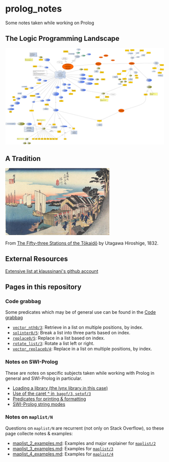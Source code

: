 # prolog_notes
Some notes taken while working on Prolog

## The Logic Programming Landscape

![The Logic Programming Landscape](pics/quick_map_of_lp_landscape/quick_map_of_lp_landscape.png)

## A Tradition

![Hiroshige: Shinagawa Station](pics/various/Hiroshige_Shinagawa_Station.jpg)

From [The Fifty-three Stations of the Tōkaidō](https://en.wikipedia.org/wiki/The_Fifty-three_Stations_of_the_T%C5%8Dkaid%C5%8D) by Utagawa Hiroshige, 1832.

## External Resources

[Extensive list at klaussinani's github account](https://github.com/klaussinani/awesome-prolog#resources)

## Pages in this repository

### Code grabbag

Some predicates which may be of general use can be found in the [Code grabbag](code/README.md)

- [`vector_nth0/3`](code/vector_nth0.pl): Retrieve in a list on multiple positions, by index.
- [`splinter0/5`](code/splinter0.pl): Break a list into three parts based on index.
- [`replace0/5`](code/splinter0.pl): Replace in a list based on index.
- [`rotate_list/3`](code/rotate_list.pl): Rotate a list left or right.
- [`vector_replace0/4`](code/vector_replace0.pl): Replace in a list on multiple positions, by index.

### Notes on SWI-Prolog

These are notes on specific subjects taken while working with Prolog in general and SWI-Prolog in particular.

- [Loading a library (the lynx library in this case)](swipl_notes/loading_lynx_library.md)
- [Use of the caret ^ in` bagof/3`, `setof/3`](swipl_notes/notes_on_the_caret_used_in_bagof_goals.md)
- [Predicates for printing & formatting](swipl_notes/output_formatting.md)
- [SWI-Prolog string modes](swipl_notes/swipl_string_modes.md)

### Notes on `maplist/N`

Questions on `maplist/N` are recurrent (not only on Stack Overflow), so these page collecte notes & examples:

- [maplist_2_examples.md](maplist/maplist_2_examples.md): Examples and major explainer for [`maplist/2`](https://www.swi-prolog.org/pldoc/man?predicate=maplist%2f2)
- [maplist_3_examples.md](maplist/maplist_3_examples.md): Examples for [`maplist/3`](https://www.swi-prolog.org/pldoc/doc_for?object=maplist/3)
- [maplist_4_examples.md](maplist/maplist_4_examples.md): Examples for [`maplist/4`](https://www.swi-prolog.org/pldoc/doc_for?object=maplist/4)


